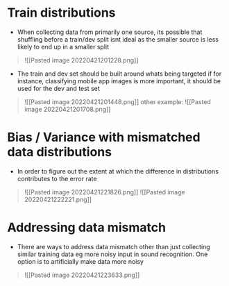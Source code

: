 # Train distributions
- When collecting data from primarily one source, its possible that shuffling before a train/dev split isnt ideal as the smaller source is less likely to end up in a smaller split 

>![[Pasted image 20220421201228.png]]

- The train and dev set should be built around whats being targeted if for instance, classifying mobile app images is more important, it should be used for the dev and test set

>![[Pasted image 20220421201448.png]]
other example:
>![[Pasted image 20220421201708.png]]

# Bias / Variance with mismatched data distributions 
- In order to figure out the extent at which the difference in distributions contributes to the error rate

>![[Pasted image 20220421221826.png]]
>![[Pasted image 20220421222221.png]]

# Addressing data mismatch
- There are ways to address data mismatch other than just collecting similar training data eg more noisy input in sound recognition. One option is to artificially make data more noisy 

>![[Pasted image 20220421223633.png]]
